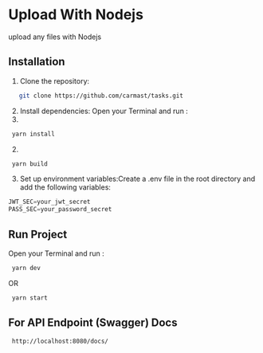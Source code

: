 # Upload With Nodejs

upload any files with Nodejs 

## Installation

1. Clone the repository:

```bash
   git clone https://github.com/carmast/tasks.git
```


2. Install dependencies:
 Open your Terminal and run :
 1.
```js
 yarn install
```
2.
```js
 yarn build
```
 
3. Set up environment variables:Create a .env file in the root directory and add the following variables:
```js
JWT_SEC=your_jwt_secret
PASS_SEC=your_password_secret
```
## Run Project 
Open your Terminal and run :
  ```js  
   yarn dev
   ``` 
   OR
  ```js 
   yarn start  
```


## For API Endpoint (Swagger) Docs
  
```bash
 http://localhost:8080/docs/
```